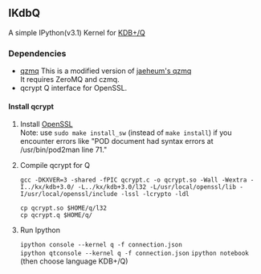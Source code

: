 ## IKdbQ

A simple IPython(v3.1) Kernel for [KDB+/Q](http://kx.com/software.php)

### Dependencies
* [qzmq](https://github.com/jvictorchen/qzmq)
  This is a modified version of
 [jaeheum's qzmq](https://github.com/jaeheum/qzmq)  
  It requires ZeroMQ and czmq. 
* qcrypt
  Q interface for OpenSSL. 

#### Install qcrypt
1. Install
  [OpenSSL](http://geeksww.com/tutorials/libraries/openssl/installation/installing_openssl_on_ubuntu_linux.php)  
  Note: use `sudo make install_sw` (instead of `make install`) if you
  encounter errors like "POD document had syntax errors at /usr/bin/pod2man line 71."

2. Compile qcrypt for Q

	`gcc -DKXVER=3 -shared -fPIC qcrypt.c -o qcrypt.so -Wall -Wextra -I../kx/kdb+3.0/ -L../kx/kdb+3.0/l32 -L/usr/local/openssl/lib -I/usr/local/openssl/include -lssl -lcrypto -ldl`

	`cp qcrypt.so $HOME/q/l32`  
	`cp qcrypt.q $HOME/q/`

3. Run Ipython

	`ipython console --kernel q -f connection.json`  
	`ipython qtconsole --kernel q -f connection.json`
	`ipython notebook` (then choose language KDB+/Q)

